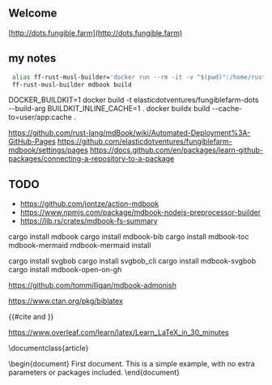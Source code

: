 
## Welcome

[http://dots.fungible.farm](http://dots.fungible.farm)

## my notes

```bash
 alias ff-rust-musl-builder='docker run --rm -it -v "$(pwd)":/home/rust/src elasticdotventures/ff-rust-musl-builder'
 ff-rust-musl-builder mdbook build
```

DOCKER_BUILDKIT=1 docker build -t elasticdotventures/fungiblefarm-dots --build-arg BUILDKIT_INLINE_CACHE=1 .
 docker buildx build --cache-to=user/app:cache .

 https://github.com/rust-lang/mdBook/wiki/Automated-Deployment%3A-GitHub-Pages
 https://github.com/elasticdotventures/fungiblefarm-mdbook/settings/pages
 https://docs.github.com/en/packages/learn-github-packages/connecting-a-repository-to-a-package



## TODO
* https://github.com/jontze/action-mdbook
* https://www.npmjs.com/package/mdbook-nodejs-preprocessor-builder
* https://lib.rs/crates/mdbook-fs-summary

cargo install mdbook
cargo install mdbook-bib
cargo install mdbook-toc mdbook-mermaid
mdbook-mermaid install

cargo install svgbob
cargo install svgbob_cli
cargo install mdbook-svgbob
cargo install mdbook-open-on-gh

https://github.com/tommilligan/mdbook-admonish



https://www.ctan.org/pkg/biblatex

{{#cite and }}

https://www.overleaf.com/learn/latex/Learn_LaTeX_in_30_minutes

\documentclass{article}

\begin{document}
First document. This is a simple example, with no 
extra parameters or packages included.
\end{document}
